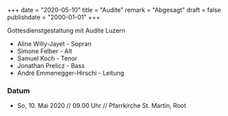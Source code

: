 ﻿+++
date = "2020-05-10"
title = "Audite"
remark = "Abgesagt"
draft = false
publishdate = "2000-01-01"
+++

Gottesdienstgestaltung mit Audite Luzern

* Aline Willy-Jayet - Sopran
* Simone Felber - Alt
* Samuel Koch - Tenor
* Jonathan Prelicz - Bass
* André Emmenegger-Hirschi - Leitung



### Datum

* So, 10. Mai 2020 // 09.00 Uhr // Pfarrkirche St. Martin, Root
